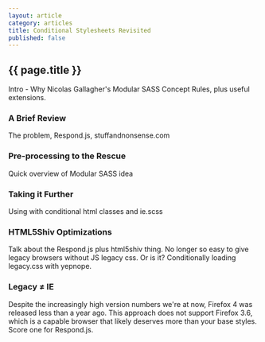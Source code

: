 ```yaml
---
layout: article
category: articles
title: Conditional Stylesheets Revisited
published: false
---
```

<h2 class="entry-title">{{ page.title }}</h2>

Intro - Why Nicolas Gallagher's Modular SASS Concept Rules, plus useful extensions.

### A Brief Review

The problem, Respond.js, stuffandnonsense.com

### Pre-processing to the Rescue

Quick overview of Modular SASS idea

### Taking it Further

Using with conditional html classes and ie.scss

### HTML5Shiv Optimizations

Talk about the Respond.js plus html5shiv thing. No longer so easy to give legacy browsers without JS legacy css. Or is it? Conditionally loading legacy.css with yepnope.

### Legacy ≠ IE

Despite the increasingly high version numbers we're at now, Firefox 4 was released less than a year ago. This approach does not support Firefox 3.6, which is a capable browser that likely deserves more than your base styles. Score one for Respond.js.